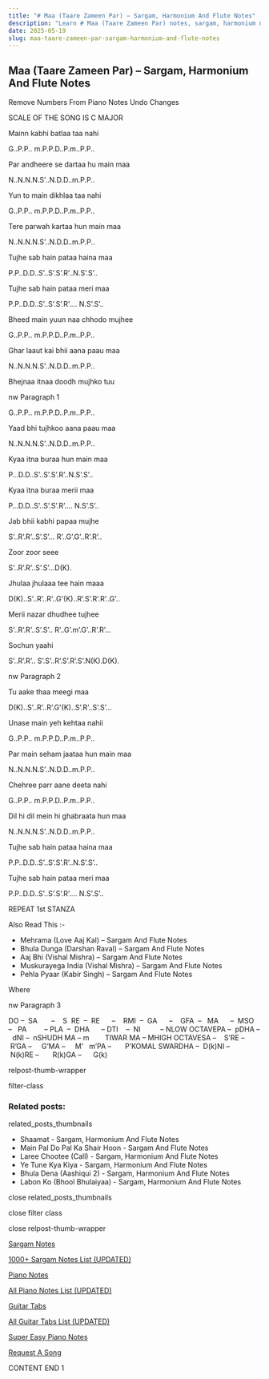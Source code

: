 ```yaml
---
title: "# Maa (Taare Zameen Par) – Sargam, Harmonium And Flute Notes"
description: "Learn # Maa (Taare Zameen Par) notes, sargam, harmonium notations and flute notes. Easy step-by-step tutorial for beginners."
date: 2025-05-19
slug: maa-taare-zameen-par-sargam-harmonium-and-flute-notes
---
```


## Maa (Taare Zameen Par) – Sargam, Harmonium And Flute Notes

Remove Numbers From Piano Notes
Undo Changes

SCALE OF THE SONG IS C MAJOR

Mainn kabhi batlaa taa nahi

G..P.P.. m.P.P.D..P.m..P.P..

Par andheere se dartaa hu main maa

N..N.N.N.S’..N.D.D..m.P.P..

Yun to main dikhlaa taa nahi

G..P.P.. m.P.P.D..P.m..P.P..

Tere parwah kartaa hun main maa

N..N.N.N.S’..N.D.D..m.P.P..

Tujhe sab hain pataa haina maa

P.P..D.D..S’..S’.S’.R’..N.S’.S’..

Tujhe sab hain pataa meri maa

P.P..D.D..S’..S’.S’.R’…. N.S’.S’..

Bheed main yuun naa chhodo mujhee

G..P.P.. m.P.P.D..P.m..P.P..

Ghar laaut kai bhii aana paau maa

N..N.N.N.S’..N.D.D..m.P.P..

Bhejnaa itnaa doodh mujhko tuu

nw Paragraph 1

G..P.P.. m.P.P.D..P.m..P.P..

Yaad bhi tujhkoo aana paau maa

N..N.N.N.S’..N.D.D..m.P.P..

Kyaa itna buraa hun main maa

P…D.D..S’..S’.S’.R’..N.S’.S’..

Kyaa itna buraa merii maa

P…D.D..S’..S’.S’.R’…. N.S’.S’..

Jab bhii kabhi papaa mujhe

S’..R’.R’..S’.S’… R’..G’.G’..R’.R’..

Zoor zoor seee

S’..R’.R’..S’.S’…D(K).

Jhulaa jhulaaa tee hain maaa

D(K)..S’..R’..R’..G'(K)..R’.S’.R’.R’..G’..

Merii nazar dhudhee tujhee

S’..R’.R’..S’.S’.. R’..G’.m’.G’..R’.R’…

Sochun yaahi

S’..R’.R’.. S’.S’..R’.S’.R’.S’.N(K).D(K).

nw Paragraph 2

Tu aake thaa meegi maa

D(K)..S’..R’..R’.G'(K)..S’.R’..S’.S’…

Unase main yeh kehtaa nahii

G..P.P.. m.P.P.D..P.m..P.P..

Par main seham jaataa hun main maa

N..N.N.N.S’..N.D.D..m.P.P..

Chehree parr aane deeta nahi

G..P.P.. m.P.P.D..P.m..P.P..

Dil hi dil mein hi ghabraata hun maa

N..N.N.N.S’..N.D.D..m.P.P..

Tujhe sab hain pataa haina maa

P.P..D.D..S’..S’.S’.R’..N.S’.S’..

Tujhe sab hain pataa meri maa

P.P..D.D..S’..S’.S’.R’…. N.S’.S’..

REPEAT 1st STANZA



Also Read This :-



* Mehrama (Love Aaj Kal) – Sargam And Flute Notes
* Bhula Dunga (Darshan Raval) – Sargam And Flute Notes
* Aaj Bhi (Vishal Mishra) – Sargam And Flute Notes
* Muskurayega India (Vishal Mishra) – Sargam And Flute Notes
* Pehla Pyaar (Kabir Singh) – Sargam And Flute Notes

Where

nw Paragraph 3



DO –  SA       –    S  RE  –  RE      –    RMI  –  GA      –    GFA  –   MA      –  MSO  –   PA         – PLA  –  DHA      – DTI    –  NI          – NLOW OCTAVEPA –  pDHA –  dNI –  nSHUDH MA – m        TIWAR MA – MHIGH OCTAVESA –    S’RE –     R’GA –     G’MA –     M’   m’PA –       P’KOMAL SWARDHA –  D(k)NI –       N(k)RE –       R(k)GA –      G(k)



relpost-thumb-wrapper

filter-class

### Related posts:

related_posts_thumbnails

* Shaamat - Sargam, Harmonium And Flute Notes
* Main Pal Do Pal Ka Shair Hoon - Sargam And Flute Notes
* Laree Chootee (Call) - Sargam, Harmonium And Flute Notes
* Ye Tune Kya Kiya - Sargam, Harmonium And Flute Notes
* Bhula Dena (Aashiqui 2) - Sargam, Harmonium And Flute Notes
* Labon Ko (Bhool Bhulaiyaa) - Sargam, Harmonium And Flute Notes

close related_posts_thumbnails

close filter class

close relpost-thumb-wrapper

[Sargam Notes](/sargam-notes.html)

[1000+ Sargam Notes List (UPDATED)](/all-songs-list-sargam-notes.html)

[Piano Notes](/piano-notes.html)

[All Piano Notes List (UPDATED)](/all-songs-list-piano-notes.html)

[Guitar Tabs](/guitar-tabs.html)

[All Guitar Tabs List (UPDATED)](/all-songs-list-guitar-tabs.html)

[Super Easy Piano Notes](https://studywall.in/)

[Request A Song](/request-a-song.html)

CONTENT END 1


